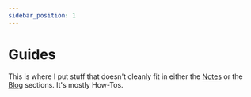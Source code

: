 ```yaml
---
sidebar_position: 1
---
```


# Guides

This is where I put stuff that doesn't cleanly fit in either the [Notes](/) or the [Blog](/blog) sections. It's mostly How-Tos.
